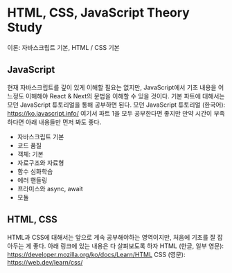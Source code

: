 # HTML, CSS, JavaScript Theory Study

이론: 자바스크립트 기본, HTML / CSS 기본

## JavaScript

현재 자바스크립트를 깊이 있게 이해할 필요는 없지만, JavaScript에서 기초 내용을 어느정도 이해해야 React & Next의 문법을 이해할 수 있을 것이다. 기본 파트에 대해서는 모던 JavaScript 튜토리얼을 통해 공부하면 된다.
모던 JavaScript 튜토리얼 (한국어): https://ko.javascript.info/
여기서 파트 1을 모두 공부한다면 좋지만 만약 시간이 부족하다면 아래 내용들만 먼저 봐도 좋다.

* 자바스크립트 기본
* 코드 품질
* 객체: 기본
* 자료구조와 자료형
* 함수 심화학습
* 에러 핸들링
* 프라미스와 async, await
* 모듈

## HTML, CSS

HTML과 CSS에 대해서는 앞으로 계속 공부해야하는 영역이지만, 처음에 기초를 잘 잡아두는 게 좋다.
아래 링크에 있는 내용은 다 살펴보도록 하자
HTML (한글, 일부 영문): https://developer.mozilla.org/ko/docs/Learn/HTML
CSS (영문): https://web.dev/learn/css/
